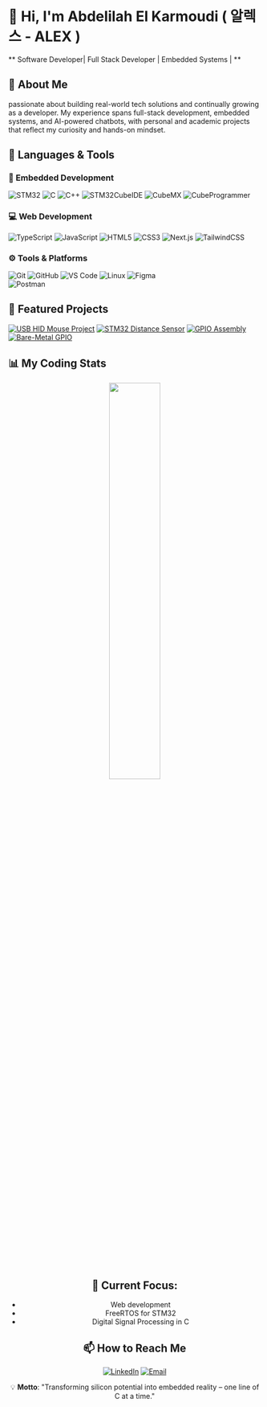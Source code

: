 # 👋 Hi, I'm Abdelilah El Karmoudi ( 알렉스 - ALEX )

** Software Developer| Full Stack Developer | Embedded Systems |  **




## 🚀 About Me
passionate about building real-world tech solutions and continually growing as a developer. My experience spans full-stack development, embedded systems, and AI-powered chatbots, with personal and academic projects that reflect my curiosity and hands-on mindset.


## 🔧 Languages & Tools

### 🧩 Embedded Development  
![STM32](https://img.shields.io/badge/STM32-03234B?style=for-the-badge&logo=stmicroelectronics&logoColor=white)
![C](https://img.shields.io/badge/C-00599C?style=for-the-badge&logo=c&logoColor=white)
![C++](https://img.shields.io/badge/C++-00599C?style=for-the-badge&logo=c%2B%2B&logoColor=white)
![STM32CubeIDE](https://img.shields.io/badge/STM32CubeIDE-03234B?style=for-the-badge&logo=stmicroelectronics&logoColor=white)
![CubeMX](https://img.shields.io/badge/CubeMX-4FA9D1?style=for-the-badge&logo=stmicroelectronics&logoColor=white)
![CubeProgrammer](https://img.shields.io/badge/CubeProgrammer-009FDA?style=for-the-badge&logo=stmicroelectronics&logoColor=white)

### 💻 Web Development  
![TypeScript](https://img.shields.io/badge/TypeScript-3178C6?style=for-the-badge&logo=typescript&logoColor=white)
![JavaScript](https://img.shields.io/badge/JavaScript-F7DF1E?style=for-the-badge&logo=javascript&logoColor=black)
![HTML5](https://img.shields.io/badge/HTML5-E34F26?style=for-the-badge&logo=html5&logoColor=white)
![CSS3](https://img.shields.io/badge/CSS3-1572B6?style=for-the-badge&logo=css3&logoColor=white)
![Next.js](https://img.shields.io/badge/Next.js-000000?style=for-the-badge&logo=nextdotjs&logoColor=white)
![TailwindCSS](https://img.shields.io/badge/TailwindCSS-38B2AC?style=for-the-badge&logo=tailwind-css&logoColor=white)


### ⚙️ Tools & Platforms  
![Git](https://img.shields.io/badge/Git-F05032?style=for-the-badge&logo=git&logoColor=white)
![GitHub](https://img.shields.io/badge/GitHub-181717?style=for-the-badge&logo=github&logoColor=white)
![VS Code](https://img.shields.io/badge/VS_Code-007ACC?style=for-the-badge&logo=visual-studio-code&logoColor=white)
![Linux](https://img.shields.io/badge/Linux-FCC624?style=for-the-badge&logo=linux&logoColor=black)
![Figma](https://img.shields.io/badge/Figma-F24E1E?style=for-the-badge&logo=figma&logoColor=white)  
![Postman](https://img.shields.io/badge/Postman-FF6C37?style=for-the-badge&logo=postman&logoColor=white)


## 🚀 Featured Projects

[![USB HID Mouse Project](https://github-readme-stats.vercel.app/api/pin/?username=ELKARMOUDI&repo=USB_HID_MouseProject&theme=dark)](https://github.com/ELKARMOUDI/USB_HID_MouseProject)
[![STM32 Distance Sensor](https://github-readme-stats.vercel.app/api/pin/?username=ELKARMOUDI&repo=HCSR04-BluePill&theme=dark)](https://github.com/ELKARMOUDI/HCSR04-BluePill)
[![GPIO Assembly](https://github-readme-stats.vercel.app/api/pin/?username=ELKARMOUDI&repo=GPIO-Assembly&theme=dark)](https://github.com/ELKARMOUDI/GPIO-Assembly)
[![Bare-Metal GPIO](https://github-readme-stats.vercel.app/api/pin/?username=ELKARMOUDI&repo=Bare-Metal_GPIO&theme=dark)](https://github.com/ELKARMOUDI/Bare-Metal_GPIO)

## 📊 My Coding Stats
<p align="center">
  <img width="45%" src="https://github-readme-stats.vercel.app/api/top-langs/?username=ELKARMOUDI&layout=compact&hide=Makefile,Shell&theme=radical" />
</p>

<div align="center">




## 🌱 Current Focus:

- Web development 
- FreeRTOS for STM32
- Digital Signal Processing in C 

## 📫 How to Reach Me
[![LinkedIn](https://img.shields.io/badge/LinkedIn-Connect-blue?style=flat&logo=linkedin)](https://www.linkedin.com/in/abdelilah-el-karmoudi-128523294/)
[![Email](https://img.shields.io/badge/Email-Contact%20Me-red?style=for-the-badge&logo=microsoft-outlook)](mailto:abdel-student@outlook.fr)

💡 **Motto**: "Transforming silicon potential into embedded reality – one line of C at a time."
